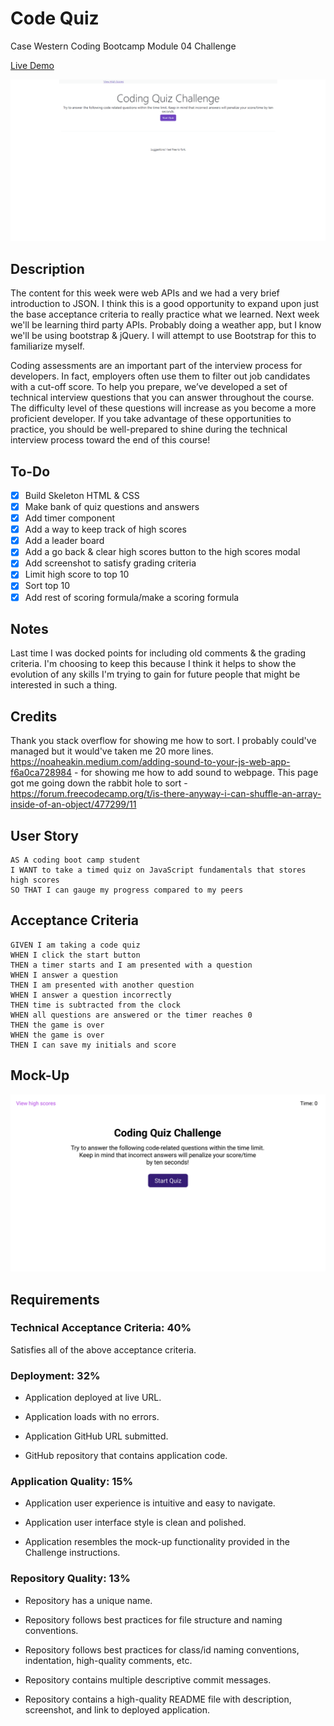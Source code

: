 # Code Quiz
Case Western Coding Bootcamp Module 04 Challenge

[Live Demo](https://codemodeactivate.github.io/code-quiz/)

![Screenshot](/assets/images/demo.gif)

## Description

The content for this week were web APIs and we had a very brief introduction to JSON. I think this is a good opportunity to expand upon just the base acceptance criteria to really practice what we learned. Next week we'll be learning third party APIs. Probably doing a weather app, but I know we'll be using bootstrap & jQuery. I will attempt to use Bootstrap for this to familiarize myself.

Coding assessments are an important part of the interview process for developers. In fact, employers often use them to filter out job candidates with a cut-off score. To help you prepare, we’ve developed a set of technical interview questions that you can answer throughout the course. The difficulty level of these questions will increase as you become a more proficient developer. If you take advantage of these opportunities to practice, you should be well-prepared to shine during the technical interview process toward the end of this course!

## To-Do

- [X] Build Skeleton HTML & CSS
- [X] Make bank of quiz questions and answers
- [X] Add timer component
- [X] Add a way to keep track of high scores
- [X] Add a leader board
- [X] Add a go back & clear high scores button to the high scores modal
- [X] Add screenshot to satisfy grading criteria
- [X] Limit high score to top 10
- [X] Sort top 10
- [X] Add rest of scoring formula/make a scoring formula
## Notes
Last time I was docked points for including old comments & the grading criteria. I'm choosing to keep this because I think it helps to show the evolution of any skills I'm trying to gain for future people that might be interested in such a thing.

## Credits
Thank you stack overflow for showing me how to sort. I probably could've managed but it would've taken me 20 more lines.
https://noaheakin.medium.com/adding-sound-to-your-js-web-app-f6a0ca728984 - for showing me how to add sound to webpage.
This page got me going down the rabbit hole to sort - https://forum.freecodecamp.org/t/is-there-anyway-i-can-shuffle-an-array-inside-of-an-object/477299/11


## User Story

```
AS A coding boot camp student
I WANT to take a timed quiz on JavaScript fundamentals that stores high scores
SO THAT I can gauge my progress compared to my peers
```

## Acceptance Criteria

```
GIVEN I am taking a code quiz
WHEN I click the start button
THEN a timer starts and I am presented with a question
WHEN I answer a question
THEN I am presented with another question
WHEN I answer a question incorrectly
THEN time is subtracted from the clock
WHEN all questions are answered or the timer reaches 0
THEN the game is over
WHEN the game is over
THEN I can save my initials and score
```

## Mock-Up
![Mock-up](./assets/images/04-web-apis-homework-demo.gif)

## Requirements
### Technical Acceptance Criteria: 40%

Satisfies all of the above acceptance criteria.

### Deployment: 32%
- Application deployed at live URL.

- Application loads with no errors.

- Application GitHub URL submitted.

- GitHub repository that contains application code.

### Application Quality: 15%
- Application user experience is intuitive and easy to navigate.

- Application user interface style is clean and polished.

- Application resembles the mock-up functionality provided in the Challenge instructions.

### Repository Quality: 13%

- Repository has a unique name.

- Repository follows best practices for file structure and naming conventions.

- Repository follows best practices for class/id naming conventions, indentation, high-quality comments, etc.

- Repository contains multiple descriptive commit messages.

- Repository contains a high-quality README file with description, screenshot, and link to deployed application.
